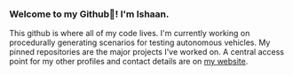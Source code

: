 ### Welcome to my Github👋! I'm Ishaan. 

This github is where all of my code lives. I'm currently working on procedurally generating scenarios for testing autonomous vehicles. My pinned repositories are the major projects I've worked on. A central access point for my other profiles and contact details are on [my website](https://ishaan95.github.io/). 
